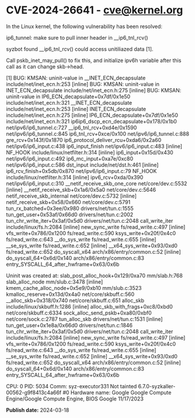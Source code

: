 # CVE-2024-26641 - cve@kernel.org

In the Linux kernel, the following vulnerability has been resolved:

ip6_tunnel: make sure to pull inner header in __ip6_tnl_rcv()

syzbot found __ip6_tnl_rcv() could access unitiliazed data [1].

Call pskb_inet_may_pull() to fix this, and initialize ipv6h
variable after this call as it can change skb->head.

[1]
 BUG: KMSAN: uninit-value in __INET_ECN_decapsulate include/net/inet_ecn.h:253 [inline]
 BUG: KMSAN: uninit-value in INET_ECN_decapsulate include/net/inet_ecn.h:275 [inline]
 BUG: KMSAN: uninit-value in IP6_ECN_decapsulate+0x7df/0x1e50 include/net/inet_ecn.h:321
  __INET_ECN_decapsulate include/net/inet_ecn.h:253 [inline]
  INET_ECN_decapsulate include/net/inet_ecn.h:275 [inline]
  IP6_ECN_decapsulate+0x7df/0x1e50 include/net/inet_ecn.h:321
  ip6ip6_dscp_ecn_decapsulate+0x178/0x1b0 net/ipv6/ip6_tunnel.c:727
  __ip6_tnl_rcv+0xd4e/0x1590 net/ipv6/ip6_tunnel.c:845
  ip6_tnl_rcv+0xce/0x100 net/ipv6/ip6_tunnel.c:888
 gre_rcv+0x143f/0x1870
  ip6_protocol_deliver_rcu+0xda6/0x2a60 net/ipv6/ip6_input.c:438
  ip6_input_finish net/ipv6/ip6_input.c:483 [inline]
  NF_HOOK include/linux/netfilter.h:314 [inline]
  ip6_input+0x15d/0x430 net/ipv6/ip6_input.c:492
  ip6_mc_input+0xa7e/0xc80 net/ipv6/ip6_input.c:586
  dst_input include/net/dst.h:461 [inline]
  ip6_rcv_finish+0x5db/0x870 net/ipv6/ip6_input.c:79
  NF_HOOK include/linux/netfilter.h:314 [inline]
  ipv6_rcv+0xda/0x390 net/ipv6/ip6_input.c:310
  __netif_receive_skb_one_core net/core/dev.c:5532 [inline]
  __netif_receive_skb+0x1a6/0x5a0 net/core/dev.c:5646
  netif_receive_skb_internal net/core/dev.c:5732 [inline]
  netif_receive_skb+0x58/0x660 net/core/dev.c:5791
  tun_rx_batched+0x3ee/0x980 drivers/net/tun.c:1555
  tun_get_user+0x53af/0x66d0 drivers/net/tun.c:2002
  tun_chr_write_iter+0x3af/0x5d0 drivers/net/tun.c:2048
  call_write_iter include/linux/fs.h:2084 [inline]
  new_sync_write fs/read_write.c:497 [inline]
  vfs_write+0x786/0x1200 fs/read_write.c:590
  ksys_write+0x20f/0x4c0 fs/read_write.c:643
  __do_sys_write fs/read_write.c:655 [inline]
  __se_sys_write fs/read_write.c:652 [inline]
  __x64_sys_write+0x93/0xd0 fs/read_write.c:652
  do_syscall_x64 arch/x86/entry/common.c:52 [inline]
  do_syscall_64+0x6d/0x140 arch/x86/entry/common.c:83
 entry_SYSCALL_64_after_hwframe+0x63/0x6b

Uninit was created at:
  slab_post_alloc_hook+0x129/0xa70 mm/slab.h:768
  slab_alloc_node mm/slub.c:3478 [inline]
  kmem_cache_alloc_node+0x5e9/0xb10 mm/slub.c:3523
  kmalloc_reserve+0x13d/0x4a0 net/core/skbuff.c:560
  __alloc_skb+0x318/0x740 net/core/skbuff.c:651
  alloc_skb include/linux/skbuff.h:1286 [inline]
  alloc_skb_with_frags+0xc8/0xbd0 net/core/skbuff.c:6334
  sock_alloc_send_pskb+0xa80/0xbf0 net/core/sock.c:2787
  tun_alloc_skb drivers/net/tun.c:1531 [inline]
  tun_get_user+0x1e8a/0x66d0 drivers/net/tun.c:1846
  tun_chr_write_iter+0x3af/0x5d0 drivers/net/tun.c:2048
  call_write_iter include/linux/fs.h:2084 [inline]
  new_sync_write fs/read_write.c:497 [inline]
  vfs_write+0x786/0x1200 fs/read_write.c:590
  ksys_write+0x20f/0x4c0 fs/read_write.c:643
  __do_sys_write fs/read_write.c:655 [inline]
  __se_sys_write fs/read_write.c:652 [inline]
  __x64_sys_write+0x93/0xd0 fs/read_write.c:652
  do_syscall_x64 arch/x86/entry/common.c:52 [inline]
  do_syscall_64+0x6d/0x140 arch/x86/entry/common.c:83
 entry_SYSCALL_64_after_hwframe+0x63/0x6b

CPU: 0 PID: 5034 Comm: syz-executor331 Not tainted 6.7.0-syzkaller-00562-g9f8413c4a66f #0
Hardware name: Google Google Compute Engine/Google Compute Engine, BIOS Google 11/17/2023

**Publish date:** 2024-03-18
